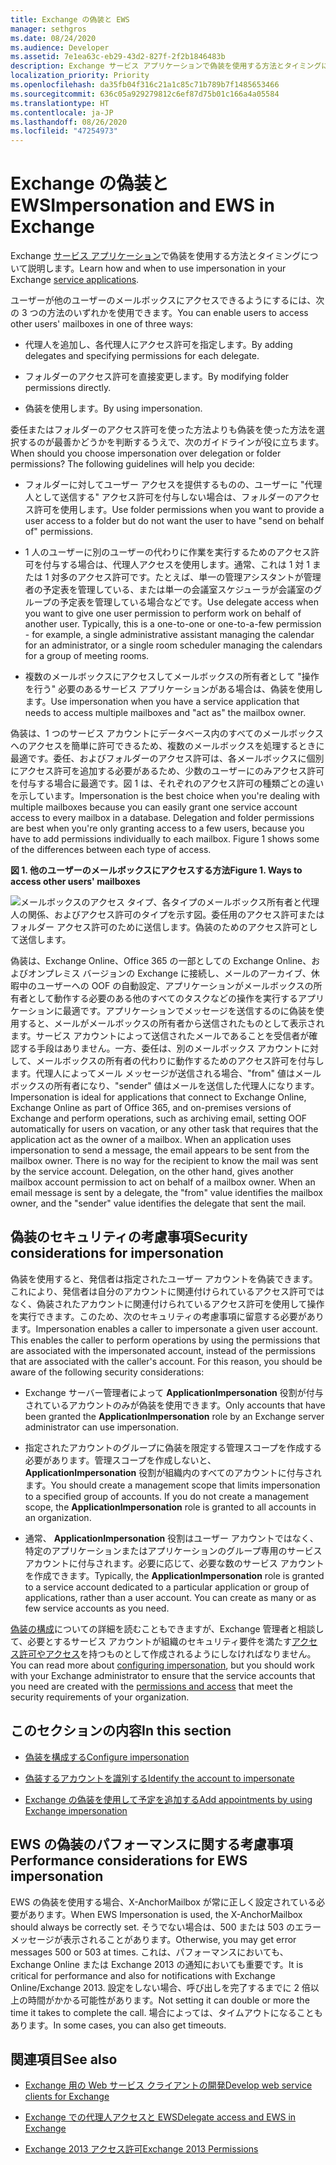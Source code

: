 ```yaml
---
title: Exchange の偽装と EWS
manager: sethgros
ms.date: 08/24/2020
ms.audience: Developer
ms.assetid: 7e1ea63c-eb29-43d2-827f-2f2b1846483b
description: Exchange サービス アプリケーションで偽装を使用する方法とタイミングについて説明します。
localization_priority: Priority
ms.openlocfilehash: da35fb04f316c21a1c85c71b789b7f1485653466
ms.sourcegitcommit: 636c05a929279812c6ef87d75b01c166a4a05584
ms.translationtype: HT
ms.contentlocale: ja-JP
ms.lasthandoff: 08/26/2020
ms.locfileid: "47254973"
---
```

# <a name="impersonation-and-ews-in-exchange"></a><span data-ttu-id="643e4-103">Exchange の偽装と EWS</span><span class="sxs-lookup"><span data-stu-id="643e4-103">Impersonation and EWS in Exchange</span></span>

<span data-ttu-id="643e4-104">Exchange [サービス アプリケーション](ews-application-types.md)で偽装を使用する方法とタイミングについて説明します。</span><span class="sxs-lookup"><span data-stu-id="643e4-104">Learn how and when to use impersonation in your Exchange [service applications](ews-application-types.md).</span></span>
  
<span data-ttu-id="643e4-105">ユーザーが他のユーザーのメールボックスにアクセスできるようにするには、次の 3 つの方法のいずれかを使用できます。</span><span class="sxs-lookup"><span data-stu-id="643e4-105">You can enable users to access other users' mailboxes in one of three ways:</span></span>
  
- <span data-ttu-id="643e4-106">代理人を追加し、各代理人にアクセス許可を指定します。</span><span class="sxs-lookup"><span data-stu-id="643e4-106">By adding delegates and specifying permissions for each delegate.</span></span>
    
- <span data-ttu-id="643e4-107">フォルダーのアクセス許可を直接変更します。</span><span class="sxs-lookup"><span data-stu-id="643e4-107">By modifying folder permissions directly.</span></span>
    
- <span data-ttu-id="643e4-108">偽装を使用します。</span><span class="sxs-lookup"><span data-stu-id="643e4-108">By using impersonation.</span></span>
    
<span data-ttu-id="643e4-p101">委任またはフォルダーのアクセス許可を使った方法よりも偽装を使った方法を選択するのが最善かどうかを判断するうえで、次のガイドラインが役に立ちます。</span><span class="sxs-lookup"><span data-stu-id="643e4-p101">When should you choose impersonation over delegation or folder permissions? The following guidelines will help you decide:</span></span>
  
- <span data-ttu-id="643e4-111">フォルダーに対してユーザー アクセスを提供するものの、ユーザーに "代理人として送信する" アクセス許可を付与しない場合は、フォルダーのアクセス許可を使用します。</span><span class="sxs-lookup"><span data-stu-id="643e4-111">Use folder permissions when you want to provide a user access to a folder but do not want the user to have "send on behalf of" permissions.</span></span> 
    
- <span data-ttu-id="643e4-p102">1 人のユーザーに別のユーザーの代わりに作業を実行するためのアクセス許可を付与する場合は、代理人アクセスを使用します。通常、これは 1 対 1 または 1 対多のアクセス許可です。たとえば、単一の管理アシスタントが管理者の予定表を管理している、または単一の会議室スケジューラが会議室のグループの予定表を管理している場合などです。</span><span class="sxs-lookup"><span data-stu-id="643e4-p102">Use delegate access when you want to give one user permission to perform work on behalf of another user. Typically, this is a one-to-one or one-to-a-few permission - for example, a single administrative assistant managing the calendar for an administrator, or a single room scheduler managing the calendars for a group of meeting rooms.</span></span>
    
- <span data-ttu-id="643e4-114">複数のメールボックスにアクセスしてメールボックスの所有者として "操作を行う" 必要のあるサービス アプリケーションがある場合は、偽装を使用します。</span><span class="sxs-lookup"><span data-stu-id="643e4-114">Use impersonation when you have a service application that needs to access multiple mailboxes and "act as" the mailbox owner.</span></span>
    
<span data-ttu-id="643e4-p103">偽装は、1 つのサービス アカウントにデータベース内のすべてのメールボックスへのアクセスを簡単に許可できるため、複数のメールボックスを処理するときに最適です。委任、およびフォルダーのアクセス許可は、各メールボックスに個別にアクセス許可を追加する必要があるため、少数のユーザーにのみアクセス許可を付与する場合に最適です。図 1 は、それぞれのアクセス許可の種類ごとの違いを示しています。</span><span class="sxs-lookup"><span data-stu-id="643e4-p103">Impersonation is the best choice when you're dealing with multiple mailboxes because you can easily grant one service account access to every mailbox in a database. Delegation and folder permissions are best when you're only granting access to a few users, because you have to add permissions individually to each mailbox. Figure 1 shows some of the differences between each type of access.</span></span>
  
<span data-ttu-id="643e4-118">**図 1. 他のユーザーのメールボックスにアクセスする方法**</span><span class="sxs-lookup"><span data-stu-id="643e4-118">**Figure 1. Ways to access other users' mailboxes**</span></span>

![メールボックスのアクセス タイプ、各タイプのメールボックス所有者と代理人の関係、およびアクセス許可のタイプを示す図。委任用のアクセス許可またはフォルダー アクセス許可のために送信します。偽装のためのアクセス許可として送信します。](media/Ex15_Delegate_Overview.png)
  
<span data-ttu-id="643e4-p105">偽装は、Exchange Online、Office 365 の一部としての Exchange Online、およびオンプレミス バージョンの Exchange に接続し、メールのアーカイブ、休暇中のユーザーへの OOF の自動設定、アプリケーションがメールボックスの所有者として動作する必要のある他のすべてのタスクなどの操作を実行するアプリケーションに最適です。アプリケーションでメッセージを送信するのに偽装を使用すると、メールがメールボックスの所有者から送信されたものとして表示されます。サービス アカウントによって送信されたメールであることを受信者が確認する手段はありません。一方、委任は、別のメールボックス アカウントに対して、メールボックスの所有者の代わりに動作するためのアクセス許可を付与します。代理人によってメール メッセージが送信される場合、"from" 値はメールボックスの所有者になり、"sender" 値はメールを送信した代理人になります。</span><span class="sxs-lookup"><span data-stu-id="643e4-p105">Impersonation is ideal for applications that connect to Exchange Online, Exchange Online as part of Office 365, and on-premises versions of Exchange and perform operations, such as archiving email, setting OOF automatically for users on vacation, or any other task that requires that the application act as the owner of a mailbox. When an application uses impersonation to send a message, the email appears to be sent from the mailbox owner. There is no way for the recipient to know the mail was sent by the service account. Delegation, on the other hand, gives another mailbox account permission to act on behalf of a mailbox owner. When an email message is sent by a delegate, the "from" value identifies the mailbox owner, and the "sender" value identifies the delegate that sent the mail.</span></span> 
  
## <a name="security-considerations-for-impersonation"></a><span data-ttu-id="643e4-127">偽装のセキュリティの考慮事項</span><span class="sxs-lookup"><span data-stu-id="643e4-127">Security considerations for impersonation</span></span>

<span data-ttu-id="643e4-p106">偽装を使用すると、発信者は指定されたユーザー アカウントを偽装できます。これにより、発信者は自分のアカウントに関連付けられているアクセス許可ではなく、偽装されたアカウントに関連付けられているアクセス許可を使用して操作を実行できます。このため、次のセキュリティの考慮事項に留意する必要があります。</span><span class="sxs-lookup"><span data-stu-id="643e4-p106">Impersonation enables a caller to impersonate a given user account. This enables the caller to perform operations by using the permissions that are associated with the impersonated account, instead of the permissions that are associated with the caller's account. For this reason, you should be aware of the following security considerations:</span></span>
  
- <span data-ttu-id="643e4-131">Exchange サーバー管理者によって **ApplicationImpersonation** 役割が付与されているアカウントのみが偽装を使用できます。</span><span class="sxs-lookup"><span data-stu-id="643e4-131">Only accounts that have been granted the **ApplicationImpersonation** role by an Exchange server administrator can use impersonation.</span></span> 
    
- <span data-ttu-id="643e4-p107">指定されたアカウントのグループに偽装を限定する管理スコープを作成する必要があります。管理スコープを作成しないと、 **ApplicationImpersonation** 役割が組織内のすべてのアカウントに付与されます。</span><span class="sxs-lookup"><span data-stu-id="643e4-p107">You should create a management scope that limits impersonation to a specified group of accounts. If you do not create a management scope, the **ApplicationImpersonation** role is granted to all accounts in an organization.</span></span> 
    
- <span data-ttu-id="643e4-p108">通常、 **ApplicationImpersonation** 役割はユーザー アカウントではなく、特定のアプリケーションまたはアプリケーションのグループ専用のサービス アカウントに付与されます。必要に応じて、必要な数のサービス アカウントを作成できます。</span><span class="sxs-lookup"><span data-stu-id="643e4-p108">Typically, the **ApplicationImpersonation** role is granted to a service account dedicated to a particular application or group of applications, rather than a user account. You can create as many or as few service accounts as you need.</span></span> 
    
<span data-ttu-id="643e4-136">[偽装の構成](how-to-configure-impersonation.md)についての詳細を読むこともできますが、Exchange 管理者と相談して、必要とするサービス アカウントが組織のセキュリティ要件を満たす[アクセス許可やアクセス](https://technet.microsoft.com/library/dd351175%28v=exchg.150%29.aspx)を持つものとして作成されるようにしなければなりません。</span><span class="sxs-lookup"><span data-stu-id="643e4-136">You can read more about [configuring impersonation](how-to-configure-impersonation.md), but you should work with your Exchange administrator to ensure that the service accounts that you need are created with the [permissions and access](https://technet.microsoft.com/library/dd351175%28v=exchg.150%29.aspx) that meet the security requirements of your organization.</span></span> 
  
## <a name="in-this-section"></a><span data-ttu-id="643e4-137">このセクションの内容</span><span class="sxs-lookup"><span data-stu-id="643e4-137">In this section</span></span>

- [<span data-ttu-id="643e4-138">偽装を構成する</span><span class="sxs-lookup"><span data-stu-id="643e4-138">Configure impersonation</span></span>](how-to-configure-impersonation.md)
    
- [<span data-ttu-id="643e4-139">偽装するアカウントを識別する</span><span class="sxs-lookup"><span data-stu-id="643e4-139">Identify the account to impersonate</span></span>](how-to-identify-the-account-to-impersonate.md)
    
- [<span data-ttu-id="643e4-140">Exchange の偽装を使用して予定を追加する</span><span class="sxs-lookup"><span data-stu-id="643e4-140">Add appointments by using Exchange impersonation</span></span>](how-to-add-appointments-by-using-exchange-impersonation.md)

## <a name="performance-considerations-for-ews-impersonation"></a><span data-ttu-id="643e4-141">EWS の偽装のパフォーマンスに関する考慮事項</span><span class="sxs-lookup"><span data-stu-id="643e4-141">Performance considerations for EWS impersonation</span></span>

<span data-ttu-id="643e4-142">EWS の偽装を使用する場合、X-AnchorMailbox が常に正しく設定されている必要があります。</span><span class="sxs-lookup"><span data-stu-id="643e4-142">When EWS Impersonation is used, the X-AnchorMailbox should always be correctly set.</span></span>  <span data-ttu-id="643e4-143">そうでない場合は、500 または 503 のエラー メッセージが表示されることがあります。</span><span class="sxs-lookup"><span data-stu-id="643e4-143">Otherwise, you may get error messages 500 or 503 at times.</span></span> <span data-ttu-id="643e4-144">これは、パフォーマンスにおいても、Exchange Online または Exchange 2013 の通知においても重要です。</span><span class="sxs-lookup"><span data-stu-id="643e4-144">It is critical for performance and also for notifications with Exchange Online/Exchange 2013.</span></span>  <span data-ttu-id="643e4-145">設定をしない場合、呼び出しを完了するまでに 2 倍以上の時間がかかる可能性があります。</span><span class="sxs-lookup"><span data-stu-id="643e4-145">Not setting it can double or more the time it takes to complete the call.</span></span> <span data-ttu-id="643e4-146">場合によっては、タイムアウトになることもあります。</span><span class="sxs-lookup"><span data-stu-id="643e4-146">In some cases, you can also get timeouts.</span></span> 
    
## <a name="see-also"></a><span data-ttu-id="643e4-147">関連項目</span><span class="sxs-lookup"><span data-stu-id="643e4-147">See also</span></span>


- [<span data-ttu-id="643e4-148">Exchange 用の Web サービス クライアントの開発</span><span class="sxs-lookup"><span data-stu-id="643e4-148">Develop web service clients for Exchange</span></span>](develop-web-service-clients-for-exchange.md)
    
- [<span data-ttu-id="643e4-149">Exchange での代理人アクセスと EWS</span><span class="sxs-lookup"><span data-stu-id="643e4-149">Delegate access and EWS in Exchange</span></span>](delegate-access-and-ews-in-exchange.md)
    
- [<span data-ttu-id="643e4-150">Exchange 2013 アクセス許可</span><span class="sxs-lookup"><span data-stu-id="643e4-150">Exchange 2013 Permissions</span></span>](https://technet.microsoft.com/library/dd351175%28v=exchg.150%29.aspx)
    

